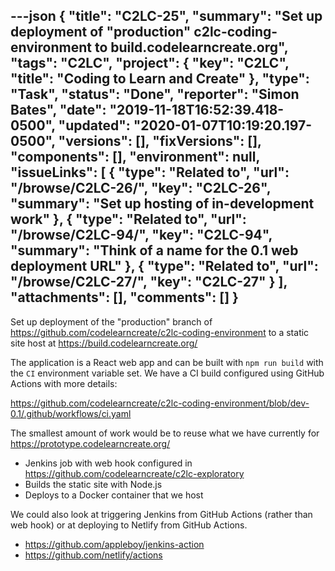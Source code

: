 ---json
{
  "title": "C2LC-25",
  "summary": "Set up deployment of \"production\" c2lc-coding-environment to build.codelearncreate.org",
  "tags": "C2LC",
  "project": {
    "key": "C2LC",
    "title": "Coding to Learn and Create"
  },
  "type": "Task",
  "status": "Done",
  "reporter": "Simon Bates",
  "date": "2019-11-18T16:52:39.418-0500",
  "updated": "2020-01-07T10:19:20.197-0500",
  "versions": [],
  "fixVersions": [],
  "components": [],
  "environment": null,
  "issueLinks": [
    {
      "type": "Related to",
      "url": "/browse/C2LC-26/",
      "key": "C2LC-26",
      "summary": "Set up hosting of in-development work"
    },
    {
      "type": "Related to",
      "url": "/browse/C2LC-94/",
      "key": "C2LC-94",
      "summary": "Think of a name for the 0.1 web deployment URL"
    },
    {
      "type": "Related to",
      "url": "/browse/C2LC-27/",
      "key": "C2LC-27"
    }
  ],
  "attachments": [],
  "comments": []
}
---
Set up deployment of the "production" branch of <https://github.com/codelearncreate/c2lc-coding-environment> to a static site host at <https://build.codelearncreate.org/>

The application is a React web app and can be built with `npm run build` with the `CI` environment variable set. We have a CI build configured using GitHub Actions with more details:

<https://github.com/codelearncreate/c2lc-coding-environment/blob/dev-0.1/.github/workflows/ci.yaml>

The smallest amount of work would be to reuse what we have currently for <https://prototype.codelearncreate.org/>

* Jenkins job with web hook configured in <https://github.com/codelearncreate/c2lc-exploratory>
* Builds the static site with Node.js
* Deploys to a Docker container that we host

We could also look at triggering Jenkins from GitHub Actions (rather than web hook) or at deploying to Netlify from GitHub Actions.

* <https://github.com/appleboy/jenkins-action>
* <https://github.com/netlify/actions>

        